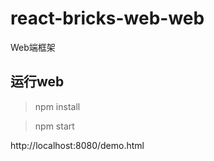 # react-bricks-web-web

Web端框架

## 运行web

> npm install

> npm start

http://localhost:8080/demo.html
